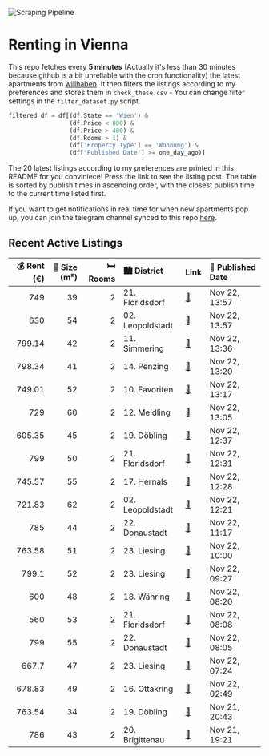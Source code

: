 ![Scraping Pipeline](https://github.com/AthomsG/renting-in-vienna/actions/workflows/run_pipeline.yml/badge.svg)


# Renting in Vienna

This repo fetches every **5 minutes** (Actually it's less than 30 minutes because github is a bit unreliable with the cron functionality) the latest apartments from [willhaben](https://www.willhaben.at/).
It then filters the listings according to my preferences and stores them in `check_these.csv` - You can change filter settings in the `filter_dataset.py` script.

```python
filtered_df = df[(df.State == 'Wien') & 
                 (df.Price < 800) &
                 (df.Price > 400) &
                 (df.Rooms > 1) &
                 (df['Property Type'] == 'Wohnung') &
                 (df['Published Date'] >= one_day_ago)]
```

The 20 latest listings according to my preferences are printed in this README for you conviniece! Press the link to see the listing post.
The table is sorted by publish times in ascending order, with the closest publish time to the current time listed first.

If you want to get notifications in real time for when new apartments pop up, you can join the telegram channel synced to this repo [here](https://t.me/+1HPAYOf5BSsyNTlk).

## Recent Active Listings

|   💰 Rent (€) |   📏 Size (m²) |   🛏️ Rooms | 🏙️ District      | Link                                                                                                                                                                                                                                                              | 📅 Published Date   |
|-------------:|--------------:|-----------:|:-----------------|:------------------------------------------------------------------------------------------------------------------------------------------------------------------------------------------------------------------------------------------------------------------|:-------------------|
|       749    |            39 |          2 | 21. Floridsdorf  | [🔗](https://www.willhaben.at/iad/immobilien/d/mietwohnungen/wien/wien-1210-floridsdorf/leo-131---hochwertiger-neubau-zu-fairen-preisen---gut-angebunden-%28u1-leopoldau-%2B-u6-floridsdorf%29---mit-vollm%C3%B6blierter-k%C3%BCche-&-freifl%C3%A4che-1649275672/) | Nov 22, 13:57      |
|       630    |            54 |          2 | 02. Leopoldstadt | [🔗](https://www.willhaben.at/iad/immobilien/d/mietwohnungen/wien/wien-1020-leopoldstadt/g%C3%BCnstige-2-zimmer-miete-in-sch%C3%B6nem-stil-altbau%21-optimale-verkehrsanbindung%21-perfekte-infrastruktur%21-1999295947/)                                          | Nov 22, 13:57      |
|       799.14 |            42 |          2 | 11. Simmering    | [🔗](https://www.willhaben.at/iad/immobilien/d/mietwohnungen/wien/wien-1110-simmering/winteraktion---erster-monat-mietfrei%21-moderne-2-zimmerwohnung-mit-balkon%21-1780493551/)                                                                                   | Nov 22, 13:36      |
|       798.34 |            41 |          2 | 14. Penzing      | [🔗](https://www.willhaben.at/iad/immobilien/d/mietwohnungen/wien/wien-1140-penzing/holzwohnung-2-zimmer-fu%C3%9Fbodenheizung/-k%C3%BChlung-w%C3%A4rmepumpe-eichenparkett-u4/-linie-49%2B52/-s-bahn-1799838551/)                                                   | Nov 22, 13:20      |
|       749.01 |            52 |          2 | 10. Favoriten    | [🔗](https://www.willhaben.at/iad/immobilien/d/mietwohnungen/wien/wien-1100-favoriten/renovierte-2-zimmer-wohnung---ideale-raumaufteilung-1157935289/)                                                                                                             | Nov 22, 13:17      |
|       729    |            60 |          2 | 12. Meidling     | [🔗](https://www.willhaben.at/iad/immobilien/d/mietwohnungen/wien/wien-1120-meidling/%2Aentz%C3%BCckender-neubau-in-hofruhelage%2A-1381779268/)                                                                                                                    | Nov 22, 13:05      |
|       605.35 |            45 |          2 | 19. Döbling      | [🔗](https://www.willhaben.at/iad/immobilien/d/mietwohnungen/wien/wien-1190-d%C3%B6bling/3-monate-mietfrei%21-2-zimmerwohnung-im-19.-wiener-gemeindebezirk-n%C3%A4he-nu%C3%9Fdorfer-platz-zu-vermieten-814432459/)                                                 | Nov 22, 12:37      |
|       799    |            50 |          2 | 21. Floridsdorf  | [🔗](https://www.willhaben.at/iad/immobilien/d/mietwohnungen/wien/wien-1210-floridsdorf/ab-februar:-sonnige-traumhafte-neubauwohnung-am-park---provisionsfrei-mit-einladendem-balkon-1571549908/)                                                                  | Nov 22, 12:31      |
|       745.57 |            55 |          2 | 17. Hernals      | [🔗](https://www.willhaben.at/iad/immobilien/d/mietwohnungen/wien/wien-1170-hernals/%2Aneubau-mit-balkon-n%C3%A4he-brunnenmarkt%2A-1743416776/)                                                                                                                    | Nov 22, 12:28      |
|       721.83 |            62 |          2 | 02. Leopoldstadt | [🔗](https://www.willhaben.at/iad/immobilien/d/mietwohnungen/wien/wien-1020-leopoldstadt/moderne-ruhige-2-zimmer-wohnung-%2862m%C2%B2%29-1006214001/)                                                                                                              | Nov 22, 12:21      |
|       785    |            44 |          2 | 22. Donaustadt   | [🔗](https://www.willhaben.at/iad/immobilien/d/mietwohnungen/wien/wien-1220-donaustadt/2-zimmer-neubauwohnung-inkl.-komplettk%C3%BCche-loggia-au%C3%9Fenfl%C3%A4che-und-kellerabteil-/-k2-48-1231874088/)                                                          | Nov 22, 11:17      |
|       763.58 |            51 |          2 | 23. Liesing      | [🔗](https://www.willhaben.at/iad/immobilien/d/mietwohnungen/wien/wien-1230-liesing/sanierte-2-zimmerwohnung-in-rodaun-1765009507/)                                                                                                                                | Nov 22, 10:00      |
|       799.1  |            52 |          2 | 23. Liesing      | [🔗](https://www.willhaben.at/iad/immobilien/d/mietwohnungen/wien/wien-1230-liesing/%23%23-ubahn-n%C3%A4he---sch%C3%B6n-&-charmant---2-zimmer-%23%23-896280538/)                                                                                                   | Nov 22, 09:27      |
|       600    |            48 |          2 | 18. Währing      | [🔗](https://www.willhaben.at/iad/immobilien/d/mietwohnungen/wien/wien-1180-w%C3%A4hring/wohnung-1180-wien-gentzgasse-2012897879/)                                                                                                                                 | Nov 22, 08:20      |
|       560    |            53 |          2 | 21. Floridsdorf  | [🔗](https://www.willhaben.at/iad/immobilien/d/mietwohnungen/wien/wien-1210-floridsdorf/gemeindewohnung-in-direktvergabe-1068293872/)                                                                                                                              | Nov 22, 08:08      |
|       799    |            55 |          2 | 22. Donaustadt   | [🔗](https://www.willhaben.at/iad/immobilien/d/mietwohnungen/wien/wien-1220-donaustadt/2-zimmer-wohnung-nahe-dem-westfield-donauzentrum---hervorragende-infrastruktur---ab-01.12.-beziehbar%21-1320797671/)                                                        | Nov 22, 08:05      |
|       667.7  |            47 |          2 | 23. Liesing      | [🔗](https://www.willhaben.at/iad/immobilien/d/mietwohnungen/wien/wien-1230-liesing/helle-und-ruhige-2-zimmer-wohnung-%7C-zellmann-immobilien-2012782510/)                                                                                                         | Nov 22, 07:24      |
|       678.83 |            49 |          2 | 16. Ottakring    | [🔗](https://www.willhaben.at/iad/immobilien/d/mietwohnungen/wien/wien-1160-ottakring/gem%C3%BCtliche-2-zimmer-wohnung-im-3.-og-2009648704/)                                                                                                                       | Nov 22, 02:49      |
|       763.54 |            34 |          2 | 19. Döbling      | [🔗](https://www.willhaben.at/iad/immobilien/d/mietwohnungen/wien/wien-1190-d%C3%B6bling/%2A%2Aerstbezug---hofseite%2A%2A-neubauwohnung-mit-balkon-in-sehr-guter-lage%21-1195879260/)                                                                              | Nov 21, 20:43      |
|       786    |            43 |          2 | 20. Brigittenau  | [🔗](https://www.willhaben.at/iad/immobilien/d/mietwohnungen/wien/wien-1200-brigittenau/mietwohnung-im-20-bezirk-2085719919/)                                                                                                                                      | Nov 21, 19:21      |
